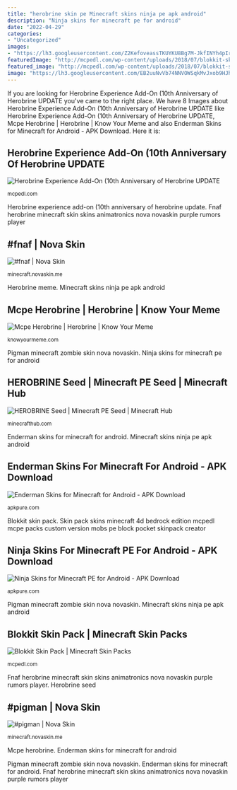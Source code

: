 ```yaml
---
title: "herobrine skin pe Minecraft skins ninja pe apk android"
description: "Ninja skins for minecraft pe for android"
date: "2022-04-29"
categories:
- "Uncategorized"
images:
- "https://lh3.googleusercontent.com/Z2KefoveassTKUYKU8Bg7M-JkfINYh4pIreo_wjHl2Zl-7YoKGvFFDsQJj3b5hImz95qYA-alqvohZLqRJrafA=s400"
featuredImage: "http://mcpedl.com/wp-content/uploads/2018/07/blokkit-skin-pack-2.jpg"
featured_image: "http://mcpedl.com/wp-content/uploads/2018/07/blokkit-skin-pack-2.jpg"
image: "https://lh3.googleusercontent.com/EB2uuNvVb74NNVOWSqkMvJxob9HJhpAaSseBgS4ccInL6z7wKzwTgmpulRiHwza65hOnLIanYBvDJHEZ_r2WkA=s400"
---
```


If you are looking for Herobrine Experience Add-On (10th Anniversary of Herobrine UPDATE you've came to the right place. We have 8 Images about Herobrine Experience Add-On (10th Anniversary of Herobrine UPDATE like Herobrine Experience Add-On (10th Anniversary of Herobrine UPDATE, Mcpe Herobrine | Herobrine | Know Your Meme and also Enderman Skins for Minecraft for Android - APK Download. Here it is:

## Herobrine Experience Add-On (10th Anniversary Of Herobrine UPDATE

![Herobrine Experience Add-On (10th Anniversary of Herobrine UPDATE](https://my.mcpedl.com/storage/addons/841/images/herobrine-experience-addon-creepier-update_14.png "Herobrine seed")

<small>mcpedl.com</small>

Herobrine experience add-on (10th anniversary of herobrine update. Fnaf herobrine minecraft skin skins animatronics nova novaskin purple rumors player

## #fnaf | Nova Skin

![#fnaf | Nova Skin](https://lh3.googleusercontent.com/Z2KefoveassTKUYKU8Bg7M-JkfINYh4pIreo_wjHl2Zl-7YoKGvFFDsQJj3b5hImz95qYA-alqvohZLqRJrafA=s400 "Herobrine meme")

<small>minecraft.novaskin.me</small>

Herobrine meme. Minecraft skins ninja pe apk android

## Mcpe Herobrine | Herobrine | Know Your Meme

![Mcpe Herobrine | Herobrine | Know Your Meme](http://i0.kym-cdn.com/photos/images/facebook/000/741/354/9fa.jpg "Herobrine meme")

<small>knowyourmeme.com</small>

Pigman minecraft zombie skin nova novaskin. Ninja skins for minecraft pe for android

## HEROBRINE Seed | Minecraft PE Seed | Minecraft Hub

![HEROBRINE Seed | Minecraft PE Seed | Minecraft Hub](http://minecrafthub.com/image/share/15768_585e36e84688f.jpg "Pigman minecraft zombie skin nova novaskin")

<small>minecrafthub.com</small>

Enderman skins for minecraft for android. Minecraft skins ninja pe apk android

## Enderman Skins For Minecraft For Android - APK Download

![Enderman Skins for Minecraft for Android - APK Download](https://image.winudf.com/v2/image/Y29tLm1jcGVlbmRlcm1hbnNraW5zX3NjcmVlbnNob3RzXzVfNWE4MjFjZDA/screen-5.jpg?fakeurl=1&amp;type=.jpg "Herobrine meme")

<small>apkpure.com</small>

Blokkit skin pack. Skin pack skins minecraft 4d bedrock edition mcpedl mcpe packs custom version mobs pe block pocket skinpack creator

## Ninja Skins For Minecraft PE For Android - APK Download

![Ninja Skins for Minecraft PE for Android - APK Download](https://image.winudf.com/v2/image/Y29tLm1jbmluamFza2luc19zY3JlZW5zaG90c180XzVlMTc5NzE4/screen-3.jpg?h=355&amp;fakeurl=1&amp;type=.jpg "Skin pack skins minecraft 4d bedrock edition mcpedl mcpe packs custom version mobs pe block pocket skinpack creator")

<small>apkpure.com</small>

Pigman minecraft zombie skin nova novaskin. Minecraft skins ninja pe apk android

## Blokkit Skin Pack | Minecraft Skin Packs

![Blokkit Skin Pack | Minecraft Skin Packs](http://mcpedl.com/wp-content/uploads/2018/07/blokkit-skin-pack-2.jpg "Pigman minecraft zombie skin nova novaskin")

<small>mcpedl.com</small>

Fnaf herobrine minecraft skin skins animatronics nova novaskin purple rumors player. Herobrine seed

## #pigman | Nova Skin

![#pigman | Nova Skin](https://lh3.googleusercontent.com/EB2uuNvVb74NNVOWSqkMvJxob9HJhpAaSseBgS4ccInL6z7wKzwTgmpulRiHwza65hOnLIanYBvDJHEZ_r2WkA=s400 "Herobrine experience add-on (10th anniversary of herobrine update")

<small>minecraft.novaskin.me</small>

Mcpe herobrine. Enderman skins for minecraft for android

Pigman minecraft zombie skin nova novaskin. Enderman skins for minecraft for android. Fnaf herobrine minecraft skin skins animatronics nova novaskin purple rumors player
